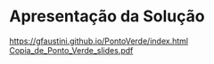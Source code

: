 # Apresentação da Solução
https://gfaustini.github.io/PontoVerde/index.html
[Copia_de_Ponto_Verde_slides.pdf](https://github.com/ICEI-PUC-Minas-PMV-ADS/PontoVerde/files/8993893/Copia_de_Ponto_Verde_slides.pdf)

